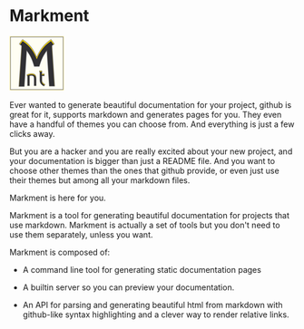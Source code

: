 # Markment

![logo.png](logo.png)

Ever wanted to generate beautiful documentation for your project, github is great for it, supports markdown and generates pages for you. They even have a handful of themes you can choose from. And everything is just a few clicks away.

But you are a hacker and you are really excited about your new
project, and your documentation is bigger than just a README file. And
you want to choose other themes than the ones that github provide, or
even just use their themes but among all your markdown files.

Markment is here for you.

Markment is a tool for generating beautiful documentation for projects
that use markdown. Markment is actually a set of tools but you don't
need to use them separately, unless you want.

Markment is composed of:

* A command line tool for generating static documentation pages

* A builtin server so you can preview your documentation.

* An API for parsing and generating beautiful html from markdown with github-like syntax highlighting and a clever way to render relative links.
